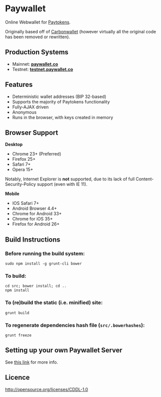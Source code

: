 Paywallet
================

Online Webwallet for [Paytokens](http://www.paytokens.co).

Originally based off of [Carbonwallet](http://www.carbonwallet.com) (however virtually all the original code has been removed or rewritten).


Production Systems
-------------------

* Mainnet: **[paywallet.co](https://www.paywallet.co/)**
* Testnet: **[testnet.paywallet.co](https://testnet.paywallet.co/)**


Features
----------

- Deterministic wallet addresses (BIP 32-based)
- Supports the majority of Paytokens functionality
- Fully-AJAX driven
- Anonymous
- Runs in the browser, with keys created in memory


Browser Support
-------------------

**Desktop**

- Chrome 23+ (Preferred)
- Firefox 25+
- Safari 7+
- Opera 15+

Notably, Internet Explorer is **not** supported, due to its lack of full Content-Security-Policy support (even with IE 11).

**Mobile**

- IOS Safari 7+
- Android Browser 4.4+
- Chrome for Android 33+
- Chrome for iOS 35+
- Firefox for Android 26+


Build Instructions
-------------------

### Before running the build system:
```
sudo npm install -g grunt-cli bower
```

### To build:
```
cd src; bower install; cd ..
npm install
```

### To (re)build the static (i.e. minified) site:
```
grunt build
```

### To regenerate dependencies hash file (```src/.bowerhashes```):
```
grunt freeze
```

Setting up your own Paywallet Server
-----------------------------------------

See [this link](https://github.com/PaytokensXPT/paytokensd_build/blob/master/docs/SettingUpAFederatedNode.rst) for more info.


Licence
-------------------

http://opensource.org/licenses/CDDL-1.0
